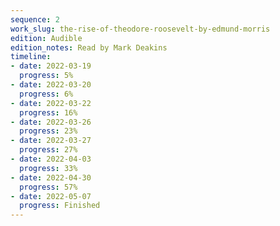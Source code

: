 ```yaml
---
sequence: 2
work_slug: the-rise-of-theodore-roosevelt-by-edmund-morris
edition: Audible
edition_notes: Read by Mark Deakins
timeline:
- date: 2022-03-19
  progress: 5%
- date: 2022-03-20
  progress: 6%
- date: 2022-03-22
  progress: 16%
- date: 2022-03-26
  progress: 23%
- date: 2022-03-27
  progress: 27%
- date: 2022-04-03
  progress: 33%
- date: 2022-04-30
  progress: 57%
- date: 2022-05-07
  progress: Finished
---
```



